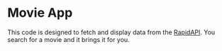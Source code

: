 # Movie App

This code is designed to fetch and display data from the [RapidAPI](https://rapidapi.com). You search for a movie and it brings it for you.

